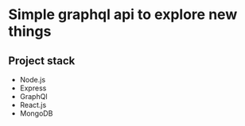 # Simple graphql api to explore new things

## Project stack

- Node.js
- Express
- GraphQl
- React.js
- MongoDB
